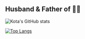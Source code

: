 ## Husband & Father of 👧👦

![Kota's GitHub stats](https://github-readme-stats.vercel.app/api?username=kotakanazawa&count_private=true&show_icons=true&theme=dracula)

[![Top Langs](https://github-readme-stats.vercel.app/api/top-langs/?username=kotakanazawa&layout=compact)](https://github.com/kotakanazawa/github-readme-stats)

